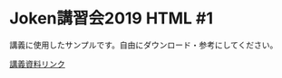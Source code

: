 # Joken講習会2019 HTML #1

講義に使用したサンプルです。自由にダウンロード・参考にしてください。

[講義資料リンク](https://hackmd.io/@chige12/HJwlDZDyH)
